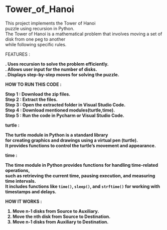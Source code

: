 # Tower_of_Hanoi

This project implements the Tower of Hanoi<br>
puzzle using recursion in Python.<br>
The Tower of Hanoi is a mathematical problem that involves moving a set of disk from one peg to another<br>
while following specific rules.<br>

FEATURES : <b>

. Uses recursion to solve the problem efficiently.<br>
. Allows user input for the number of disks.<br>
. Displays step-by-step moves for solving the puzzle.<br>

HOW TO RUN THIS CODE : <b>

Step 1 : Download the zip files.<br>
Step 2 : Extract the files.<br>
Step 3 : Open the extracted folder in Visual Studio Code.<br>
Step 4 : Download mentioned modules(turtle,time).<br>
Step 5 : Run the code in Pycharm or Visual Studio Code.<br>

turtle : <b>

The turtle module in Python is a standard library<br> 
for creating graphics and drawings using a virtual pen (turtle).<br> 
It provides functions to control the turtle’s movement and appearance.<br>

time : <b>

The time module in Python provides functions for handling time-related operations,<br> 
such as retrieving the current time, pausing execution, and measuring time intervals.<br>
It includes functions like `time()`, `sleep()`, and `strftime()` for working with timestamps and delays.<br>

HOW IT WORKS : <b>

1. Move n-1 disks from Source to Auxiliary.<br>
2. Move the nth disk from Source to Destination.<br>
3. Move n-1 disks from Auxiliary to Destination.
   

